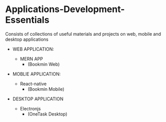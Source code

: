 # Applications-Development-Essentials
Consists of collections of useful materials and projects on web, mobile and desktop applications

* WEB APPLICATION:
   * MERN APP
      * (Bookmin Web)
   
* MOBLIE APPLICATION:
   * React-native
      * (Bookmin Mobile)
   
* DESKTOP APPLICATION
   * Electronjs
       * (OneTask Desktop)

